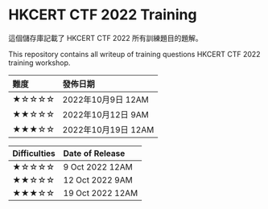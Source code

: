# HKCERT CTF 2022 Training

這個儲存庫記載了 HKCERT CTF 2022 所有訓練題目的題解。

This repository contains all writeup of training questions HKCERT CTF 2022 training workshop.

| 難度  | 發佈日期 |
|:----- |:------------------ |
| ★☆☆☆☆ | 2022年10月9日 12AM |
| ★★☆☆☆ | 2022年10月12日 9AM |
| ★★★☆☆ | 2022年10月19日 12AM |

| Difficulties | Date of Release |
|:----- |:------------------ |
| ★☆☆☆☆ | 9 Oct 2022 12AM |
| ★★☆☆☆ | 12 Oct 2022 9AM |
| ★★★☆☆ | 19 Oct 2022 12AM |
